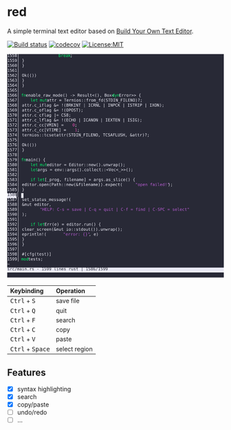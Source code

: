 # red
A simple terminal text editor based on [Build Your Own Text Editor](https://viewsourcecode.org/snaptoken/kilo/).

[![Build status](https://github.com/0x28/red/actions/workflows/rust.yml/badge.svg)](https://github.com/0x28/red/actions)
[![codecov](https://codecov.io/gh/0x28/red/branch/main/graph/badge.svg?token=R0RC4F7KGP)](https://codecov.io/gh/0x28/red)
[![License:MIT](https://img.shields.io/badge/License-MIT-green.svg)](https://opensource.org/licenses/MIT)

![screenshot](media/screenshot.svg)

| Keybinding                         | Operation     |
|:-----------------------------------|:--------------|
| <kbd>Ctrl</kbd> + <kbd>S</kbd>     | save file     |
| <kbd>Ctrl</kbd> + <kbd>Q</kbd>     | quit          |
| <kbd>Ctrl</kbd> + <kbd>F</kbd>     | search        |
| <kbd>Ctrl</kbd> + <kbd>C</kbd>     | copy          |
| <kbd>Ctrl</kbd> + <kbd>V</kbd>     | paste         |
| <kbd>Ctrl</kbd> + <kbd>Space</kbd> | select region |

## Features

- [x] syntax highlighting
- [x] search
- [x] copy/paste
- [ ] undo/redo
- [ ] ...
